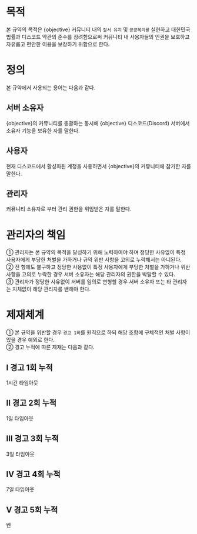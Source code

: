 # 목적
본 규약의 목적은 {objective} 커뮤니티 내의 `질서 유지` 및 `공공복리를` 실현하고 대한민국 법률과 디스코드 약관의 준수를 장려함으로써 커뮤니티 내 사용자들의 인권을 보호하고 자유롭고 편안한 이용을 보장하기 위함으로 한다.



# 정의
본 규약에서 사용되는 용어는 다음과 같다.
## 서버 소유자
{objective}의 커뮤니티를 총괄하는 동시에 {objective} 디스코드(Discord) 서버에서 소유자 기능을 보유한 자를 말한다.
## 사용자
현재 디스코드에서 활성화된 계정을 사용하면서 {objective}의 커뮤니티에 참가한 자를 말한다.
## 관리자
커뮤니티 소유자로 부터 관리 권한을 위임받은 자를 말한다.

# 관리자의 책임
① 관리자는 본 규약의 목적을 달성하기 위해 노력하여야 하며 정당한 사유없이 특정 사용자에게 부당한 처벌을 가하거나 규약 위반 사항을 고의로 누락해서는 아니된다.</br>
② 전 항에도 불구하고 정당한 사용없이 특정 사용자에게 부당한 처벌을 가하거나 위반 사항을 고의로 누락한 경우 서버 소유자는 해당 관리자의 권한을 박탈할 수 있다.</br>
③ 관리자가 정당한 사유없이 서버를 임의로 변형할 경우 서버 소유자 또는 타 관리자는 지체없이 해당 관리자를 밴해야 한다.




# 제재체계
① 본 규약을 위반할 경우 `경고 1회`를 원칙으로 하되 해당 조항에 구체적인 처벌 사항이 있을 경우 예외로 한다.<br/>
② 경고 누적에 따른 제재는 다음과 같다.<br/>
## Ⅰ 경고 1회 누적
1시간 타임아웃
## Ⅱ 경고 2회 누적
1일 타임아웃
## Ⅲ 경고 3회 누적
3일 타임아웃
## Ⅳ 경고 4회 누적
7일 타임아웃
## Ⅴ 경고 5회 누적
벤
